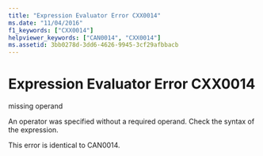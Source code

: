 ```yaml
---
title: "Expression Evaluator Error CXX0014"
ms.date: "11/04/2016"
f1_keywords: ["CXX0014"]
helpviewer_keywords: ["CAN0014", "CXX0014"]
ms.assetid: 3bb0278d-3dd6-4626-9945-3cf29afbbacb
---
```

# Expression Evaluator Error CXX0014

missing operand

An operator was specified without a required operand. Check the syntax of the expression.

This error is identical to CAN0014.